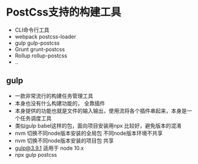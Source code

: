 # PostCss支持的构建工具
* CLI命令行工具
* webpack postcss-loader
* gulp gulp-postcss
* Grunt grunt-postcss
* Rollup rollup-postcss
* ..

## gulp 
* 一款非常流行的构建任务管理工具
* 本身也没有什么构建功能的， 全靠插件
* 本身提供的功能也就是文件的输入输出，使用流将各个插件串起来，本身是一个任务调度工具
* 类似gulp babel这样的包，面向项目安装用npx 比较好，避免版本的混淆
* nvm 切换不同node版本安装的全局包  不同node版本环境不共享
* nvm 切换不同node版本安装的项目包  共享
* gulp@3.9.1 适用于 node 10.x
* npx gulp postcss
